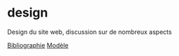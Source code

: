 # design
Design du site web, discussion sur de nombreux aspects

[Bibliographie](bibliographie.md)
[Modèle](model/readme.md)

